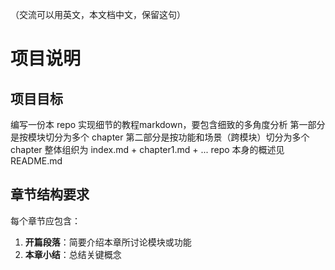 （交流可以用英文，本文档中文，保留这句）

# 项目说明

## 项目目标
编写一份本 repo 实现细节的教程markdown，要包含细致的多角度分析
第一部分是按模块切分为多个 chapter
第二部分是按功能和场景（跨模块）切分为多个 chapter
整体组织为 index.md + chapter1.md + ...
repo 本身的概述见 README.md

## 章节结构要求

每个章节应包含：
1. **开篇段落**：简要介绍本章所讨论模块或功能
2. **本章小结**：总结关键概念
